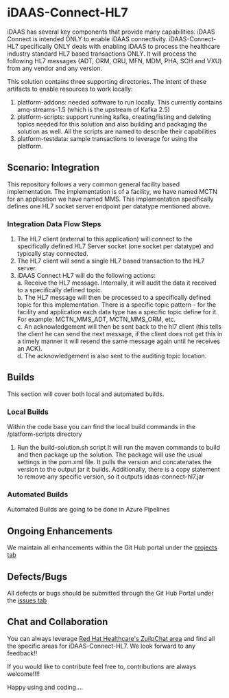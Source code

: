 # iDAAS-Connect-HL7
iDAAS has several key components that provide many capabilities. iDAAS Connect is intended ONLY
to enable iDAAS connectivity. iDAAS-Connect-HL7 specifically ONLY deals with enabling 
iDAAS to process the healthcare industry standard HL7 based transactions ONLY.
It will process the following HL7 messages (ADT, ORM, ORU, MFN, MDM, PHA, SCH and VXU) 
from any vendor and any version.

This solution contains three supporting directories. The intent of these artifacts to enable
resources to work locally: <br/>
1. platform-addons: needed software to run locally. This currently contains amq-streams-1.5 (which is the upstream of Kafka 2.5)<br/>
2. platform-scripts: support running kafka, creating/listing and deleting topics needed for this solution
and also building and packaging the solution as well. All the scripts are named to describe their capabilities <br/>
3. platform-testdata: sample transactions to leverage for using the platform. 

## Scenario: Integration 
This repository follows a very common general facility based implementation. The implementation
is of a facility, we have named MCTN for an application we have named MMS. This implementation 
specifically defines one HL7 socket server endpoint per datatype mentioned above.

### Integration Data Flow Steps
 
1. The HL7 client (external to this application) will connect to the specifically defined HL7
Server socket (one socket per datatype) and typically stay connected.
2. The HL7 client will send a single HL7 based transaction to the HL7 server.
3. iDAAS Connect HL7 will do the following actions:<br/>
    a. Receive the HL7 message. Internally, it will audit the data it received to 
    a specifically defined topic.<br/>
    b. The HL7 message will then be processed to a specifically defined topic for this implementation. There is a 
    specific topic pattern -  for the facility and application each data type has a specific topic define for it.
    For example: MCTN_MMS_ADT, MCTN_MMS_ORM, etc. <br/>
    c. An acknowledgement will then be sent back to the hl7 client (this tells the client he can send the next message,
    if the client does not get this in a timely manner it will resend the same message again until he receives an ACK).<br/>
    d. The acknowledgement is also sent to the auditing topic location.<br/>
    
## Builds
This section will cover both local and automated builds.

### Local Builds
Within the code base you can find the local build commands in the /platform-scripts directory
1.  Run the build-solution.sh script
It will run the maven commands to build and then package up the solution. The package will use the usual settings
in the pom.xml file. It pulls the version and concatenates the version to the output jar it builds.
Additionally, there is a copy statement to remove any specific version, so it outputs idaas-connect-hl7.jar

### Automated Builds
Automated Builds are going to be done in Azure Pipelines

## Ongoing Enhancements
We maintain all enhancements within the Git Hub portal under the 
<a href="https://github.com/RedHat-Healthcare/iDAAS-Connect-HL7/projects" target="_blank">projects tab</a>

## Defects/Bugs
All defects or bugs should be submitted through the Git Hub Portal under the 
<a href="https://github.com/RedHat-Healthcare/iDAAS-Connect-HL7/issues" target="_blank">issues tab</a>

## Chat and Collaboration
You can always leverage <a href="https://redhathealthcare.zulipchat.com" target="_blank">Red Hat Healthcare's ZuilpChat area</a>
and find all the specific areas for iDAAS-Connect-HL7. We look forward to any feedback!!

If you would like to contribute feel free to, contributions are always welcome!!!! 

Happy using and coding....

